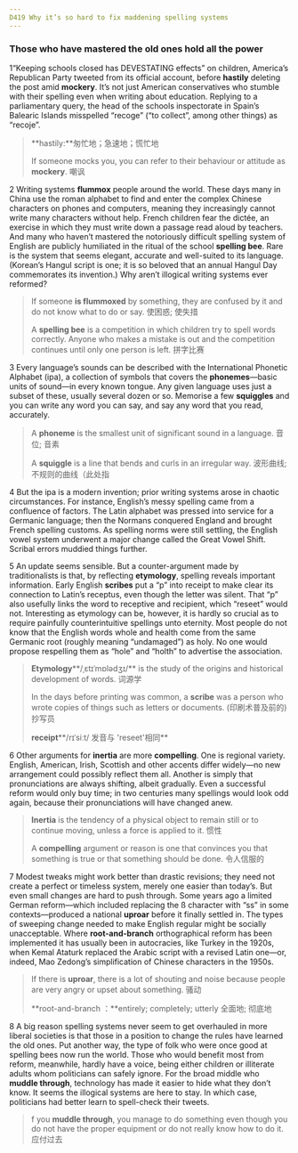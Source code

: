 ```yaml
---
D419 Why it’s so hard to fix maddening spelling systems
---
```


### Those who have mastered the old ones hold all the power

 

1“Keeping schools closed has DEVESTATING effects” on children, America’s Republican Party tweeted from its official account, before **hastily** deleting the post amid **mockery**. It’s not just American conservatives who stumble with their spelling even when writing about education. Replying to a parliamentary query, the head of the schools inspectorate in Spain’s Balearic Islands misspelled “recoge” (“to collect”, among other things) as “recoje”.

> **hastily:**匆忙地；急速地；慌忙地
>
>  If someone mocks you, you can refer to their behaviour or attitude as **mockery**. 嘲讽

 

2 Writing systems **flummox** people around the world. These days many in China use the roman alphabet to find and enter the complex Chinese characters on phones and computers, meaning they increasingly cannot write many characters without help. French children fear the dictée, an exercise in which they must write down a passage read aloud by teachers. And many who haven’t mastered the notoriously difficult spelling system of English are publicly humiliated in the ritual of the school **spelling bee**. Rare is the system that seems elegant, accurate and well-suited to its language. (Korean’s Hangul script is one; it is so beloved that an annual Hangul Day commemorates its invention.) Why aren’t illogical writing systems ever reformed?

> If someone **is flummoxed** by something, they are confused by it and do not know what to do or say. 使困惑; 使失措
>
> A **spelling bee** is a competition in which children try to spell words correctly. Anyone who makes a mistake is out and the competition continues until only one person is left. 拼字比赛

 

3 Every language’s sounds can be described with the International Phonetic Alphabet (ipa), a collection of symbols that covers the **phonemes**—basic units of sound—in every known tongue. Any given language uses just a subset of these, usually several dozen or so. Memorise a few **squiggles** and you can write any word you can say, and say any word that you read, accurately.

> A **phoneme** is the smallest unit of significant sound in a language. 音位; 音素
>
> A **squiggle** is a line that bends and curls in an irregular way. 波形曲线; 不规则的曲线（此处指

 

4 But the ipa is a modern invention; prior writing systems arose in chaotic circumstances. For instance, English’s messy spelling came from a confluence of factors. The Latin alphabet was pressed into service for a Germanic language; then the Normans conquered England and brought French spelling customs. As spelling norms were still settling, the English vowel system underwent a major change called the Great Vowel Shift. Scribal errors muddied things further.

 

5 An update seems sensible. But a counter-argument made by traditionalists is that, by reflecting **etymology**, spelling reveals important information. Early English **scribes** put a “p” into receipt to make clear its connection to Latin’s receptus, even though the letter was silent. That “p” also usefully links the word to receptive and recipient, which “reseet” would not. Interesting as etymology can be, however, it is hardly so crucial as to require painfully counterintuitive spellings unto eternity. Most people do not know that the English words whole and health come from the same Germanic root (roughly meaning “undamaged”) as holy. No one would propose respelling them as “hole” and “holth” to advertise the association.

> **Etymology****/ˌɛtɪˈmɒlədʒɪ/**  is the study of the origins and historical development of words. 词源学
>
> In the days before printing was common, a **scribe** was a person who wrote copies of things such as letters or documents. (印刷术普及前的)抄写员
>
> **receipt****/rɪˈsiːt/ 发音与 'reseet'相同**

 

6 Other arguments for **inertia** are more **compelling**. One is regional variety. English, American, Irish, Scottish and other accents differ widely—no new arrangement could possibly reflect them all. Another is simply that pronunciations are always shifting, albeit gradually. Even a successful reform would only buy time; in two centuries many spellings would look odd again, because their pronunciations will have changed anew.

>  **Inertia** is the tendency of a physical object to remain still or to continue moving, unless a force is applied to it. 惯性
>
> A **compelling** argument or reason is one that convinces you that something is true or that something should be done. 令人信服的

 

7 Modest tweaks might work better than drastic revisions; they need not create a perfect or timeless system, merely one easier than today’s. But even small changes are hard to push through. Some years ago a limited German reform—which included replacing the ß character with “ss” in some contexts—produced a national **uproar** before it finally settled in. The types of sweeping change needed to make English regular might be socially unacceptable. Where **root-and-branch** orthographical reform has been implemented it has usually been in autocracies, like Turkey in the 1920s, when Kemal Ataturk replaced the Arabic script with a revised Latin one—or, indeed, Mao Zedong’s simplification of Chinese characters in the 1950s.

> If there is **uproar**, there is a lot of shouting and noise because people are very angry or upset about something. 骚动
>
> **root-and-branch ：**entirely; completely; utterly 全面地; 彻底地

 

8 A big reason spelling systems never seem to get overhauled in more liberal societies is that those in a position to change the rules have learned the old ones. Put another way, the type of folk who were once good at spelling bees now run the world. Those who would benefit most from reform, meanwhile, hardly have a voice, being either children or illiterate adults whom politicians can safely ignore. For the broad middle who **muddle through**, technology has made it easier to hide what they don’t know. It seems the illogical systems are here to stay. In which case, politicians had better learn to spell-check their tweets.

> f you **muddle through**, you manage to do something even though you do not have the proper equipment or do not really know how to do it. 应付过去

 